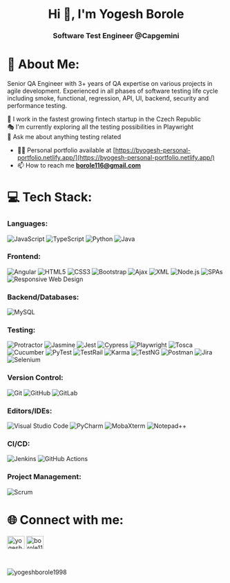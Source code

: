 <h1 align="center">Hi 👋, I'm Yogesh Borole</h1>
<h3 align="center">Software Test Engineer @Capgemini</h3>

# 💫 About Me:
Senior QA Engineer with 3+ years of QA expertise on various projects in agile development. Experienced in all phases of software testing life cycle including smoke, functional, regression, API, UI, backend, security and performance testing.<br>

🚀 I work in the fastest growing fintech startup in the Czech Republic<br>🎭 I'm currently exploring all the testing possibilities in Playwright<br>💬 Ask me about anything testing related
- 👨‍💻 Personal portfolio available at [https://byogesh-personal-portfolio.netlify.app/](https://byogesh-personal-portfolio.netlify.app/)
- 📫 How to reach me **borole116@gmail.com**

# 💻 Tech Stack:
### Languages:
![JavaScript](https://img.shields.io/badge/JavaScript-ES6-yellow?style=for-the-badge&logo=javascript)
![TypeScript](https://img.shields.io/badge/TypeScript-blue?style=for-the-badge&logo=typescript)
![Python](https://img.shields.io/badge/Python-Beginner-yellowgreen?style=for-the-badge&logo=python)
![Java](https://img.shields.io/badge/Java-orange?style=for-the-badge&logo=java)

### Frontend:
![Angular](https://img.shields.io/badge/Angular-red?style=for-the-badge&logo=angular)
![HTML5](https://img.shields.io/badge/HTML5-orange?style=for-the-badge&logo=html5)
![CSS3](https://img.shields.io/badge/CSS3-blue?style=for-the-badge&logo=css3)
![Bootstrap](https://img.shields.io/badge/Bootstrap-purple?style=for-the-badge&logo=bootstrap)
![Ajax](https://img.shields.io/badge/Ajax-black?style=for-the-badge&logo=ajax)
![XML](https://img.shields.io/badge/XML-blue?style=for-the-badge&logo=xml)
![Node.js](https://img.shields.io/badge/Node.js-green?style=for-the-badge&logo=node.js)
![SPAs](https://img.shields.io/badge/SPAs-darkred?style=for-the-badge&logo=angularjs)
![Responsive Web Design](https://img.shields.io/badge/Responsive_Web_Design-blue?style=for-the-badge&logo=css3)

### Backend/Databases:
![MySQL](https://img.shields.io/badge/MySQL-blue?style=for-the-badge&logo=mysql)

### Testing:
![Protractor](https://img.shields.io/badge/Protractor-darkyellow?style=for-the-badge&logo=protractor)
![Jasmine](https://img.shields.io/badge/Jasmine-purple?style=for-the-badge&logo=jasmine)
![Jest](https://img.shields.io/badge/Jest-red?style=for-the-badge&logo=jest)
![Cypress](https://img.shields.io/badge/Cypress-black?style=for-the-badge&logo=cypress)
![Playwright](https://img.shields.io/badge/Playwright-darkgrey?style=for-the-badge&logo=playwright)
![Tosca](https://img.shields.io/badge/Tosca-orange?style=for-the-badge)
![Cucumber](https://img.shields.io/badge/Cucumber-darkgreen?style=for-the-badge&logo=cucumber)
![PyTest](https://img.shields.io/badge/PyTest-darkpurple?style=for-the-badge&logo=python)
![TestRail](https://img.shields.io/badge/TestRail-blue?style=for-the-badge&logo=testrail)
![Karma](https://img.shields.io/badge/Karma-lightgrey?style=for-the-badge&logo=karma)
![TestNG](https://img.shields.io/badge/TestNG-red?style=for-the-badge&logo=testng)
![Postman](https://img.shields.io/badge/Postman-orange?style=for-the-badge&logo=postman)
![Jira](https://img.shields.io/badge/Jira-blue?style=for-the-badge&logo=jira)
![Selenium](https://img.shields.io/badge/Selenium-blue?style=for-the-badge&logo=selenium)

### Version Control:
![Git](https://img.shields.io/badge/Git-red?style=for-the-badge&logo=git)
![GitHub](https://img.shields.io/badge/GitHub-black?style=for-the-badge&logo=github)
![GitLab](https://img.shields.io/badge/GitLab-orange?style=for-the-badge&logo=gitlab)

### Editors/IDEs:
![Visual Studio Code](https://img.shields.io/badge/Visual_Studio_Code-blue?style=for-the-badge&logo=visual-studio-code)
![PyCharm](https://img.shields.io/badge/PyCharm-black?style=for-the-badge&logo=pycharm)
![MobaXterm](https://img.shields.io/badge/MobaXterm-black?style=for-the-badge&logo=mobaxterm)
![Notepad++](https://img.shields.io/badge/Notepad++-blue?style=for-the-badge&logo=notepad%2B%2B)

### CI/CD:
![Jenkins](https://img.shields.io/badge/Jenkins-blue?style=for-the-badge&logo=jenkins)
![GitHub Actions](https://img.shields.io/badge/GitHub_Actions-blue?style=for-the-badge&logo=github-actions)

### Project Management:
![Scrum](https://img.shields.io/badge/Scrum-blue?style=for-the-badge&logo=scrum)


# 🌐 Connect with me:
<p align="left">
<a href="https://linkedin.com/in/yogeshb98" target="blank"><img align="center" src="https://raw.githubusercontent.com/rahuldkjain/github-profile-readme-generator/master/src/images/icons/Social/linked-in-alt.svg" alt="yogeshb98" height="30" width="40" /></a>
<a href="https://www.hackerrank.com/borole116" target="blank"><img align="center" src="https://raw.githubusercontent.com/rahuldkjain/github-profile-readme-generator/master/src/images/icons/Social/hackerrank.svg" alt="borole116" height="30" width="40" /></a>
</p><br>
<p><img align="left" src="https://github-readme-stats.vercel.app/api/top-langs?username=yogeshborole1998&show_icons=true&locale=en&layout=compact" alt="yogeshborole1998" /></p>



